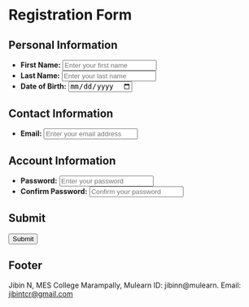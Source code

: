 # Registration Form

## Personal Information

* **First Name:** <input type="text" id="firstName" name="firstName" placeholder="Enter your first name" required>
* **Last Name:** <input type="text" id="lastName" name="lastName" placeholder="Enter your last name" required>
* **Date of Birth:** <input type="date" id="dateOfBirth" name="dateOfBirth" placeholder="Enter your date of birth" required>

## Contact Information

* **Email:** <input type="email" id="email" name="email" placeholder="Enter your email address" required>

## Account Information

* **Password:** <input type="password" id="password" name="password" placeholder="Enter your password" required>
* **Confirm Password:** <input type="password" id="confirmPassword" name="confirmPassword" placeholder="Confirm your password" required>

## Submit

<button type="submit">Submit</button>

## Footer

Jibin N, MES College Marampally, Mulearn ID: jibinn@mulearn. Email: jibintcr@gmail.com
